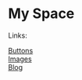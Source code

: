 <!DOCTYPE html>
<html>
<head>
  <meta charset="utf-8">
<title> Index html</title>
</head>
<body>

<h1>My Space</h1>
<p>Links: <br>
  </p>
  <a href="https://Greensomefire.github.io/knoppen.html"> Buttons </a> <br>
  <a href="https://Greensomefire.github.io/images.html"> Images </a> <br>
  <a href="https://Greensomefire.github.io/Blog.html"> Blog </a> <br>

</body>
</html>
